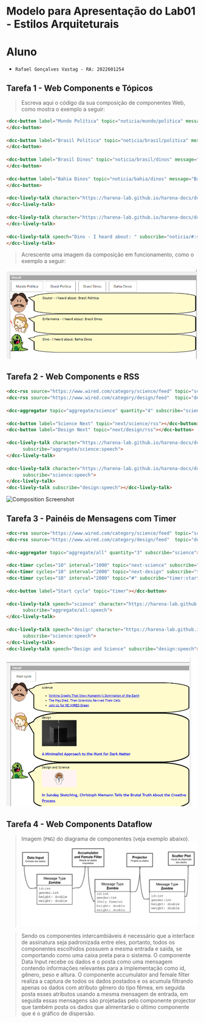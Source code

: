 # Modelo para Apresentação do Lab01 - Estilos Arquiteturais
# Aluno
* `Rafael Gonçalves Vastag - RA: 2022601254`

## Tarefa 1 - Web Components e Tópicos

> Escreva aqui o código da sua composição de componentes Web, como mostra o exemplo a seguir:

~~~html
<dcc-button label="Mundo Política" topic="noticia/mundo/politica" message="Mundo Politica">
</dcc-button>

<dcc-button label="Brasil Política" topic="noticia/brasil/politica" message="Brasil Politica">
</dcc-button>

<dcc-button label="Brasil Dinos" topic="noticia/brasil/dinos" message="Brasil Dinos">
</dcc-button>

<dcc-button label="Bahia Dinos" topic="noticia/bahia/dinos" message="Bahia Dinos">
</dcc-button>

<dcc-lively-talk character="https://harena-lab.github.io/harena-docs/dccs/tutorial/images/doctor.png" speech="Doutor - I heard about: " subscribe="#/politica:speech">
</dcc-lively-talk>

<dcc-lively-talk character="https://harena-lab.github.io/harena-docs/dccs/tutorial/images/nurse.png" speech="Enfermeira - I heard about: " subscribe="#/brasil/#:speech">
</dcc-lively-talk>

<dcc-lively-talk speech="Dino - I heard about: " subscribe="noticia/#:speech">
</dcc-lively-talk>
~~~

> Acrescente uma imagem da composição em funcionamento, como o exemplo a seguir:

![Composition Screenshot](imagens/item1-rafaelvastag.png)

## Tarefa 2 - Web Components e RSS
~~~html
<dcc-rss source="https://www.wired.com/category/science/feed" topic="science" subscribe="next/science/rss:next"></dcc-rss>
<dcc-rss source="https://www.wired.com/category/design/feed"  topic="design" subscribe="next/design/rss:next"></dcc-rss>

<dcc-aggregator topic="aggregate/science" quantity="4" subscribe="science"></dcc-aggregator>

<dcc-button label="Science Next" topic="next/science/rss"></dcc-button>
<dcc-button label="Design Next" topic="next/design/rss"></dcc-button>

<dcc-lively-talk character="https://harena-lab.github.io/harena-docs/dccs/tutorial/images/doctor.png" 
      subscribe="aggregate/science:speech">
</dcc-lively-talk>

<dcc-lively-talk character="https://harena-lab.github.io/harena-docs/dccs/tutorial/images/nurse.png"
      subscribe="science:speech">
</dcc-lively-talk>
<dcc-lively-talk subscribe="design:speech"></dcc-lively-talk>
~~~~
![Composition Screenshot](imagens/item2-rafaelvastag.png)
## Tarefa 3 - Painéis de Mensagens com Timer

~~~html
<dcc-rss source="https://www.wired.com/category/science/feed" topic="science" subscribe="next-science:next"></dcc-rss>
<dcc-rss source="https://www.wired.com/category/design/feed"  topic="design" subscribe="next-design:next"></dcc-rss>

<dcc-aggregator topic="aggregate/all" quantity="3" subscribe="science"></dcc-aggregator>

<dcc-timer cycles="10" interval="1000" topic="next-science" subscribe="timer:start"></dcc-timer>
<dcc-timer cycles="10" interval="2000" topic="next-design" subscribe="timer:start"></dcc-timer>
<dcc-timer cycles="10" interval="2000" topic="#" subscribe="timer:start"></dcc-timer>

<dcc-button label="Start cycle" topic="timer"></dcc-button>

<dcc-lively-talk speech="science" character="https://harena-lab.github.io/harena-docs/dccs/tutorial/images/doctor.png" 
      subscribe="aggregate/all:speech">
</dcc-lively-talk>

<dcc-lively-talk speech="design" character="https://harena-lab.github.io/harena-docs/dccs/tutorial/images/nurse.png"
      subscribe="science:speech">
</dcc-lively-talk>
<dcc-lively-talk speech="Design and Science" subscribe="design:speech"></dcc-lively-talk>
~~~
![Composition Screenshot](imagens/item3-rafaelvastag.png)
## Tarefa 4 - Web Components Dataflow
> Imagem (`PNG`) do diagrama de componentes (veja exemplo abaixo).
![Diagrama Venda](imagens/item4-rafaelvastag.png)

> Sendo os componentes intercambiáveis é necessário que a interface de assinatura seja padronizada entre eles, portanto, todos os componentes escolhidos possuem a mesma entrada e saída, se comportando como uma caixa preta para o sistema. O componente Data Input recebe os dados e o posta como uma mensagem contendo informações relevantes para a implementação como id, gênero, peso e altura. O componente accumulator and female filter realiza a captura de todos os dados postados e os acumula filtrando apenas os dados com atributo gênero do tipo fêmea, em seguida posta esses atributos usando a mesma mensagem de entrada, em seguida essas mensagens são projetadas pelo componente projector que também posta os dados que alimentarão o último componente que é o gráfico de dispersão. 